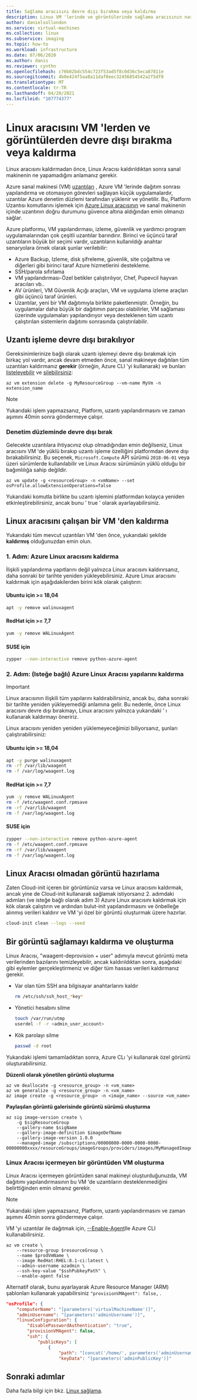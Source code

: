 ```yaml
---
title: Sağlama aracısını devre dışı bırakma veya kaldırma
description: Linux VM 'lerinde ve görüntülerinde sağlama aracısının nasıl devre dışı bırakılacağını veya kaldırılacağını öğrenin.
author: danielsollondon
ms.service: virtual-machines
ms.collection: linux
ms.subservice: imaging
ms.topic: how-to
ms.workload: infrastructure
ms.date: 07/06/2020
ms.author: danis
ms.reviewer: cynthn
ms.openlocfilehash: c70b02bdc554c723f53ad5f8c0d36c5eca87811e
ms.sourcegitcommit: 4b0e424f5aa8a11daf0eec32456854542a2f5df0
ms.translationtype: MT
ms.contentlocale: tr-TR
ms.lasthandoff: 04/20/2021
ms.locfileid: "107774377"
---
```

# <a name="disable-or-remove-the-linux-agent-from-vms-and-images"></a>Linux aracısını VM 'lerden ve görüntülerden devre dışı bırakma veya kaldırma

Linux aracısını kaldırmadan önce, Linux Aracısı kaldırıldıktan sonra sanal makinenin ne yapamadığını anlamanız gerekir.

Azure sanal makinesi (VM) [uzantıları](../extensions/overview.md) , Azure VM 'lerinde dağıtım sonrası yapılandırma ve otomasyon görevleri sağlayan küçük uygulamalardır, uzantılar Azure denetim düzlemi tarafından yüklenir ve yönetilir. Bu, Platform Uzantısı komutlarını işlemek için [Azure Linux aracısının](../extensions/agent-linux.md) ve sanal makinenin içinde uzantının doğru durumunu güvence altına aldığından emin olmanızı sağlar.

Azure platformu, VM yapılandırması, izleme, güvenlik ve yardımcı program uygulamalarından çok çeşitli uzantılar barındırır. Birinci ve üçüncü taraf uzantıların büyük bir seçimi vardır, uzantıların kullanıldığı anahtar senaryolara örnek olarak şunlar verilebilir:
* Azure Backup, Izleme, disk şifreleme, güvenlik, site çoğaltma ve diğerleri gibi birinci taraf Azure hizmetlerini destekleme.
* SSH/parola sıfırlama
* VM yapılandırması-Özel betikler çalıştırılıyor, Chef, Pupevcil hayvan aracıları vb..
* AV ürünleri, VM Güvenlik Açığı araçları, VM ve uygulama izleme araçları gibi üçüncü taraf ürünleri.
* Uzantılar, yeni bir VM dağıtımıyla birlikte paketlenmiştir. Örneğin, bu uygulamalar daha büyük bir dağıtımın parçası olabilirler, VM sağlaması üzerinde uygulamaları yapılandırıyor veya desteklenen tüm uzantı çalıştırılan sistemlerin dağıtımı sonrasında çalıştırılabilir.

## <a name="disabling-extension-processing"></a>Uzantı işleme devre dışı bırakılıyor

Gereksinimlerinize bağlı olarak uzantı işlemeyi devre dışı bırakmak için birkaç yol vardır, ancak devam etmeden önce, sanal makineye dağıtılan tüm uzantıları kaldırmanız **gerekir** (örneğin, Azure CLI 'yi kullanarak) ve bunları [listeleyebilir](/cli/azure/vm/extension#az_vm_extension_list) ve [silebilirsiniz](/cli/azure/vm/extension#az_vm_extension_delete):

```azurecli
az vm extension delete -g MyResourceGroup --vm-name MyVm -n extension_name
```
> [!Note]
> 
> Yukarıdaki işlem yapmazsanız, Platform, uzantı yapılandırmasını ve zaman aşımını 40min sonra göndermeye çalışır.

### <a name="disable-at-the-control-plane"></a>Denetim düzleminde devre dışı bırak
Gelecekte uzantılara ihtiyacınız olup olmadığından emin değilseniz, Linux aracısını VM 'de yüklü bırakıp uzantı işleme özelliğini platformdan devre dışı bırakabilirsiniz. Bu seçenek, `Microsoft.Compute` API sürümü `2018-06-01` veya üzeri sürümlerde kullanılabilir ve Linux Aracısı sürümünün yüklü olduğu bir bağımlılığa sahip değildir.

```azurecli
az vm update -g <resourceGroup> -n <vmName> --set osProfile.allowExtensionOperations=false
```
Yukarıdaki komutla birlikte bu uzantı işlemini platformdan kolayca yeniden etkinleştirebilirsiniz, ancak bunu ' true ' olarak ayarlayabilirsiniz.

## <a name="remove-the-linux-agent-from-a-running-vm"></a>Linux aracısını çalışan bir VM 'den kaldırma

Yukarıdaki tüm mevcut uzantıları VM 'den önce, yukarıdaki şekilde **kaldırmış** olduğunuzdan emin olun.

### <a name="step-1-remove-the-azure-linux-agent"></a>1. Adım: Azure Linux aracısını kaldırma

İlişkili yapılandırma yapıtlarını değil yalnızca Linux aracısını kaldırırsanız, daha sonraki bir tarihte yeniden yükleyebilirsiniz. Azure Linux aracısını kaldırmak için aşağıdakilerden birini kök olarak çalıştırın:

#### <a name="for-ubuntu-1804"></a>Ubuntu için >= 18,04
```bash
apt -y remove walinuxagent
```

#### <a name="for-redhat--77"></a>RedHat için >= 7,7
```bash
yum -y remove WALinuxAgent
```

#### <a name="for-suse"></a>SUSE için
```bash
zypper --non-interactive remove python-azure-agent
```

### <a name="step-2-optional-remove-the-azure-linux-agent-artifacts"></a>2. Adım: (Isteğe bağlı) Azure Linux Aracısı yapılarını kaldırma
> [!IMPORTANT] 
>
> Linux aracısının ilişkili tüm yapılarını kaldırabilirsiniz, ancak bu, daha sonraki bir tarihte yeniden yükleyemediği anlamına gelir. Bu nedenle, önce Linux aracısını devre dışı bırakmayı, Linux aracısını yalnızca yukarıdaki ' ı kullanarak kaldırmayı öneririz. 

Linux aracısını yeniden yeniden yüklemeyeceğimizi biliyorsanız, şunları çalıştırabilirsiniz:

#### <a name="for-ubuntu-1804"></a>Ubuntu için >= 18,04
```bash
apt -y purge walinuxagent
rm -rf /var/lib/waagent
rm -f /var/log/waagent.log
```

#### <a name="for-redhat--77"></a>RedHat için >= 7,7
```bash
yum -y remove WALinuxAgent
rm -f /etc/waagent.conf.rpmsave
rm -rf /var/lib/waagent
rm -f /var/log/waagent.log
```

#### <a name="for-suse"></a>SUSE için
```bash
zypper --non-interactive remove python-azure-agent
rm -f /etc/waagent.conf.rpmsave
rm -rf /var/lib/waagent
rm -f /var/log/waagent.log
```

## <a name="preparing-an-image-without-the-linux-agent"></a>Linux Aracısı olmadan görüntü hazırlama
Zaten Cloud-init içeren bir görüntünüz varsa ve Linux aracısını kaldırmak, ancak yine de Cloud-init kullanarak sağlamak istiyorsanız 2. adımdaki adımları (ve isteğe bağlı olarak adım 3) Azure Linux aracısını kaldırmak için kök olarak çalıştırın ve ardından bulut-init yapılandırmasını ve önbelleğe alınmış verileri kaldırır ve VM 'yi özel bir görüntü oluşturmak üzere hazırlar.

```bash
cloud-init clean --logs --seed 
```

## <a name="deprovision-and-create-an-image"></a>Bir görüntü sağlamayı kaldırma ve oluşturma
Linux Aracısı, "waagent-deprovision + user" adımıyla mevcut görüntü meta verilerinden bazılarını temizleyebilir, ancak kaldırıldıktan sonra, aşağıdaki gibi eylemler gerçekleştirmeniz ve diğer tüm hassas verileri kaldırmanız gerekir.

- Var olan tüm SSH ana bilgisayar anahtarlarını kaldır

   ```bash
   rm /etc/ssh/ssh_host_*key*
   ```
- Yönetici hesabını silme

   ```bash
   touch /var/run/utmp
   userdel -f -r <admin_user_account>
   ```
- Kök parolayı silme

   ```bash
   passwd -d root
   ```

Yukarıdaki işlemi tamamladıktan sonra, Azure CLı 'yi kullanarak özel görüntü oluşturabilirsiniz.


**Düzenli olarak yönetilen görüntü oluşturma**
```azurecli
az vm deallocate -g <resource_group> -n <vm_name>
az vm generalize -g <resource_group> -n <vm_name>
az image create -g <resource_group> -n <image_name> --source <vm_name>
```

**Paylaşılan görüntü galerisinde görüntü sürümü oluşturma**

```azurecli
az sig image-version create \
    -g $sigResourceGroup 
    --gallery-name $sigName 
    --gallery-image-definition $imageDefName 
    --gallery-image-version 1.0.0 
    --managed-image /subscriptions/00000000-0000-0000-0000-00000000xxxx/resourceGroups/imageGroups/providers/images/MyManagedImage
```
### <a name="creating-a-vm-from-an-image-that-does-not-contain-a-linux-agent"></a>Linux Aracısı içermeyen bir görüntüden VM oluşturma
Linux Aracısı içermeyen görüntüden sanal makineyi oluşturduğunuzda, VM dağıtımı yapılandırmasının bu VM 'de uzantıların desteklenmediğini belirttiğinden emin olmanız gerekir.

> [!NOTE] 
> 
> Yukarıdaki işlem yapmazsanız, Platform, uzantı yapılandırmasını ve zaman aşımını 40min sonra göndermeye çalışır.

VM 'yi uzantılar ile dağıtmak için, [--Enable-Agent](/cli/azure/vm#az_vm_create)Ile Azure CLI kullanabilirsiniz.

```azurecli
az vm create \
    --resource-group $resourceGroup \
    --name $prodVmName \
    --image RedHat:RHEL:8.1-ci:latest \
    --admin-username azadmin \
    --ssh-key-value "$sshPubkeyPath" \
    --enable-agent false
```

Alternatif olarak, bunu ayarlayarak Azure Resource Manager (ARM) şablonları kullanarak yapabilirsiniz `"provisionVMAgent": false,` .

```json
"osProfile": {
    "computerName": "[parameters('virtualMachineName')]",
    "adminUsername": "[parameters('adminUsername')]",
    "linuxConfiguration": {
        "disablePasswordAuthentication": "true",
        "provisionVMAgent": false,
        "ssh": {
            "publicKeys": [
                {
                    "path": "[concat('/home/', parameters('adminUsername'), '/.ssh/authorized_keys')]",
                    "keyData": "[parameters('adminPublicKey')]"
```

## <a name="next-steps"></a>Sonraki adımlar

Daha fazla bilgi için bkz. [Linux sağlama](provisioning.md).
